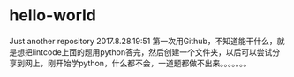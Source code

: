 # hello-world
Just another repository
2017.8.28.19:51
第一次用Github，不知道能干什么，就是想把lintcode上面的题用python答完，然后创建一个文件夹，以后可以尝试分享到网上，刚开始学python，什么都不会，一道题都做不出来。。。。。。。
